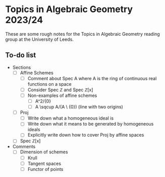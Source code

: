 # Topics in Algebraic Geometry 2023/24

These are some rough notes for the Topics in Algebraic Geometry reading group at the University of Leeds.

## To-do list

+ Sections
    + [ ] Affine Schemes
      + [ ] Comment about Spec A where A is the ring of continuous real functions on a space
      + [ ] Consider Spec ℤ and Spec ℤ[x]
      + [ ] Non-examples of affine schemes
        + [ ] A^2/{0}
        + [ ] A \sqcup A/(A \ {0}) (line with two origins)
    + [ ] Proj
      + [ ] Write down what a homogeneous ideal is
      + [ ] Write down what it means to be generated by homogeneous ideals
      + [ ] Explicitly write down how to cover Proj by affine spaces
    + [ ] Spec ℤ[x]
+ Comments
  + [ ] Dimension of schemes
    + [ ] Krull
    + [ ] Tangent spaces
    + [ ] Functor of points
